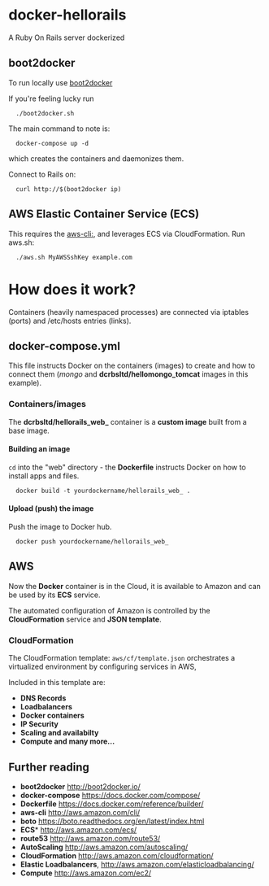 # docker-hellorails
A Ruby On Rails server dockerized

boot2docker
-----------
To run locally use [boot2docker](http://boot2docker.io/)

If you're feeling lucky run
```
  ./boot2docker.sh
```
The main command to note is:
```
  docker-compose up -d
```  
which creates the containers and daemonizes them. 

Connect to Rails on:
```
  curl http://$(boot2docker ip)
```  
AWS Elastic Container Service (ECS)
--------------------------------------
This requires the [aws-cli:](http://aws.amazon.com/cli/), and leverages ECS via CloudFormation. Run aws.sh:
```
  ./aws.sh MyAWSSshKey example.com
```
# How does it work?
Containers (heavily namespaced processes) are connected via iptables (ports) and /etc/hosts entries (links).
## docker-compose.yml
This file instructs Docker on the containers (images) to create and how to connect them (*mongo* and **dcrbsltd/hellomongo_tomcat** images in this example).
### Containers/images
The **dcrbsltd/hellorails_web_** container is a **custom image** built from a base image.
#### Building an image
`cd` into the "web" directory - the **Dockerfile** instructs Docker on how to install apps and files.
```
  docker build -t yourdockername/hellorails_web_ .
```
#### Upload (push) the image
Push the image to Docker hub.
```
  docker push yourdockername/hellorails_web_
```
## AWS
Now the **Docker** container is in the Cloud, it is available to Amazon and can be used by its **ECS** service.

The automated configuration of Amazon is controlled by the **CloudFormation** service and **JSON template**. 

### CloudFormation
The CloudFormation template: `aws/cf/template.json` orchestrates a virtualized environment by configuring services in AWS,

Included in this template are:

  * **DNS Records**
  * **Loadbalancers**
  * **Docker containers**
  * **IP Security**
  * **Scaling and availabilty**
  * **Compute and many more...**

## Further reading

 * **boot2docker** http://boot2docker.io/
 * **docker-compose** https://docs.docker.com/compose/
 * **Dockerfile** https://docs.docker.com/reference/builder/
 * **aws-cli** http://aws.amazon.com/cli/
 * **boto** https://boto.readthedocs.org/en/latest/index.html
 * **ECS*** http://aws.amazon.com/ecs/
 * **route53** http://aws.amazon.com/route53/
 * **AutoScaling** http://aws.amazon.com/autoscaling/
 * **CloudFormation** http://aws.amazon.com/cloudformation/
 * **Elastic Loadbalancers**, http://aws.amazon.com/elasticloadbalancing/
 * **Compute** http://aws.amazon.com/ec2/

